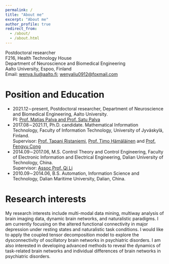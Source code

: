 ```yaml
---
permalink: /
title: "About me"
excerpt: "About me"
author_profile: true
redirect_from: 
  - /about/
  - /about.html
---
```

Postdoctoral researcher \
F216, Health Technology House\
Department of Neuroscience and Biomedical Engineering\
Aalto University, Espoo, Finland\
Email: wenya.liu@aalto.fi; wenyaliu0912@foxmail.com


Position and Education
======
- 2021.12∼present, Postdoctoral researcher, Department of Neuroscience and Biomedical Engineering, Aalto University.\
  PI: [Prof. Matias Palva and Prof. Satu Palva](http://criticaloscillations.org/index.html)
- 2017.08∼2021.11, Ph.D. candidate. Mathematical Information Technology, Faculty of Information Technology, University of Jyväskylä, Finland.\
  Supervisor: [Prof. Tapani Ristaniemi](https://scholar.google.com/citations?user=OwGqX4AAAAAJ&hl=zh-CN), 
[Prof. Timo Hämäläinen](https://www.jyu.fi/it/fi/tiedekunta/henkilosto/henkilosto/hamalainen-timo) and 
[Prof. Fengyu Cong](https://scholar.google.com/citations?hl=en&user=Jd0dQA8AAAAJ&view_op=list_works)
- 2014.09∼2017.06, M.S. Control Theory and Control Engineering, Faculty of Electronic Information and Electrical Engineering, Dalian University of Technology, China.\
 Supervisor: [Assoc Prof. Qi Li](http://faculty.dlut.edu.cn/liqi/zh_CN/index.htm)
- 2010.09∼2014.06, B.S. Automation, Information Science and Technology, Dalian Maritime University,
Dalian, China.



Research interests
======
My research interests include multi-modal data mining, multiway analysis of brain imaging data, dynamic brain networks, and naturalistic paradigms. I am currently focusing on the altered functional connectivity in major depression under resting states and naturalistic task conditions. I would like to apply the coupled tensor decomposition model to explore the dysconnectivity of oscillatory brain networks in psychiatric disorders. I am also interested in developing advanced methods to reveal the dynamics of task-related brain networks and individual differences of brain networks in psychiatric disorders.



